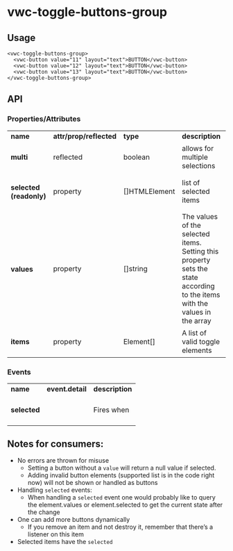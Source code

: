 # vwc-toggle-buttons-group

## Usage

```
<vwc-toggle-buttons-group>
  <vwc-button value="11" layout="text">BUTTON</vwc-button>
  <vwc-button value="12" layout="text">BUTTON</vwc-button>
  <vwc-button value="13" layout="text">BUTTON</vwc-button>
</vwc-toggle-buttons-group>
```

## API

### Properties/Attributes


<table>
  <tr>
   <td><strong>name</strong>
   </td>
   <td><strong>attr/prop/reflected</strong>
   </td>
   <td><strong>type</strong>
   </td>
   <td><strong>description</strong>
   </td>
  </tr>
  <tr>
   <td>
<h4>multi</h4>


   </td>
   <td>reflected
   </td>
   <td>boolean
   </td>
   <td>allows for multiple selections
   </td>
  </tr>
  <tr>
   <td>
<h4>selected (readonly)</h4>


   </td>
   <td>property
   </td>
   <td>[]HTMLElement
   </td>
   <td>list of selected items
   </td>
  </tr>
  <tr>
   <td>
<h4>values</h4>


   </td>
   <td>property
   </td>
   <td>[]string
   </td>
   <td>The values of the selected items. Setting this property sets the state according to the items with the values in the array
   </td>
  </tr>
  <tr>
   <td>
<h4>items</h4>


   </td>
   <td>property
   </td>
   <td>Element[]
   </td>
   <td>A list of valid toggle elements
   </td>
  </tr>
</table>



### Events


<table>
  <tr>
   <td><strong>name</strong>
   </td>
   <td><strong>event.detail</strong>
   </td>
   <td><strong>description</strong>
   </td>
  </tr>
  <tr>
   <td>
<h4>selected</h4>


   </td>
   <td>
   </td>
   <td>Fires when 
   </td>
  </tr>
</table>



## Notes for consumers:



*   No errors are thrown for misuse
	*   Setting a button without a `value` will return a null value if selected.
	*   Adding invalid button elements (supported list is in the code right now) will not be shown or handled as buttons
*   Handling `selected` events:
	*   When handling a `selected` event one would probably like to query the element.values or element.selected to get the current state after the change
*   One can add more buttons dynamically
	*   If you remove an item and not destroy it, remember that there’s a listener on this item
*   Selected items have the `selected` 
